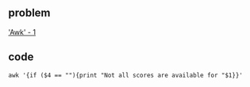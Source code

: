 ## problem
['Awk' - 1](https://www.hackerrank.com/challenges/awk-1/problem)

## code
```shell
awk '{if ($4 == ""){print "Not all scores are available for "$1}}'
```